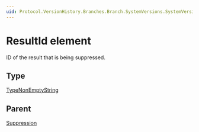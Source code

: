 ```yaml
---
uid: Protocol.VersionHistory.Branches.Branch.SystemVersions.SystemVersion.MajorVersions.MajorVersion.MinorVersions.MinorVersion.Suppressions.Suppression.ResultId
---
```


# ResultId element

ID of the result that is being suppressed.

## Type

[TypeNonEmptyString](xref:Protocol-TypeNonEmptyString)

## Parent

[Suppression](xref:Protocol.VersionHistory.Branches.Branch.SystemVersions.SystemVersion.MajorVersions.MajorVersion.MinorVersions.MinorVersion.Suppressions.Suppression)
